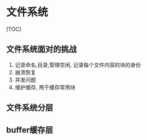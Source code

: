 # 文件系统

[TOC]

## 文件系统面对的挑战

1. 记录命名,目录,管理空闲, 记录每个文件内容的块的身份
2. 崩溃恢复
3. 并发问题
4. 维护缓存, 用于缓存常用块

## 文件系统分层



## buffer缓存层

